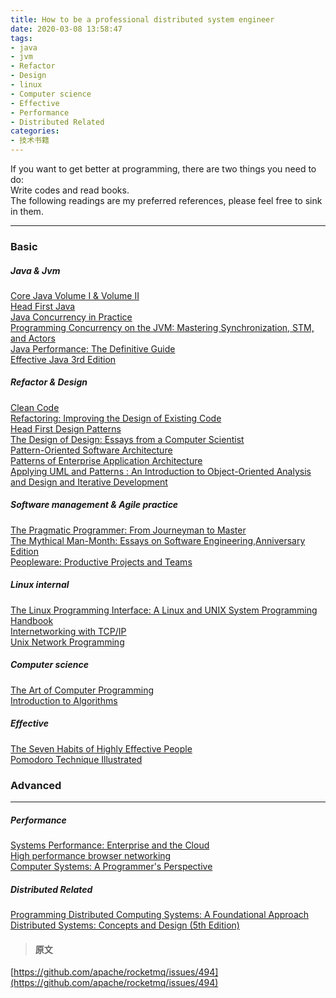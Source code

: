 ```yaml
---
title: How to be a professional distributed system engineer
date: 2020-03-08 13:58:47
tags:
- java
- jvm
- Refactor
- Design
- linux
- Computer science
- Effective
- Performance
- Distributed Related
categories:
- 技术书籍   
---
```

If you want to get better at programming, there are two things you need to do:  
Write codes and read books.  
The following readings are my preferred references, please feel free to sink in them.  

---
### Basic
##### Java & Jvm  
[Core Java Volume I & Volume II](https://www.amazon.com/Core-Java-I--Fundamentals-9th/dp/0137081898/ref=sr_1_15?s=books&ie=UTF8&qid=1474871593&sr=1-15&keywords=thinking+in+java)  
[Head First Java](https://www.amazon.com/Head-First-Java-Kathy-Sierra/dp/0596009208/ref=pd_sim_14_5?ie=UTF8&pd_rd_i=0596009208&pd_rd_r=SPRXGS2PZVAYA6XYPH7D&pd_rd_w=2Hl6x&pd_rd_wg=os22k&psc=1&refRID=SPRXGS2PZVAYA6XYPH7D)  
[Java Concurrency in Practice](https://www.amazon.com/Java-Concurrency-Practice-Brian-Goetz/dp/0321349601/ref=pd_rhf_dp_s_cp_2ie=UTF8&pd_rd_i=0321349601&pd_rd_r=WX4CZQ2FAMC0N206EP3N&pd_rd_w=APm7x&pd_rd_wg=wv2aR&psc=1&refRID=WX4CZQ2FAMC0N206EP3N)  
[Programming Concurrency on the JVM: Mastering Synchronization, STM, and Actors](https://www.amazon.com/Programming-Concurrency-JVM-Mastering-Synchronization/dp/193435676X/ref=sr_1_5?ie=UTF8&qid=1474944772&sr=8-5&keywords=jvm)  
[Java Performance: The Definitive Guide](https://www.amazon.com/Java-Performance-Definitive-Scott-Oaks/dp/1449358454/ref=sr_1_1?ie=UTF8&qid=1474944772&sr=8-1&keywords=jvm)  
[Effective Java 3rd Edition](https://www.amazon.com/Effective-Java-Joshua-Bloch-ebook/dp/B078H61SCH)

<!--
1. java核心技术
2. Head First Java
3. Java并发编程实践
4. Programming Concurrency on the JVM：Mastering Synchronization, STM, and Actors
5. Java性能权威手册
6. Effective Java 3rd Edition
 
-->

##### Refactor & Design
[Clean Code](https://www.amazon.com/Clean-Code-Handbook-Software-Craftsmanship/dp/0132350882/ref=pd_rhf_dp_s_cp_4?ie=UTF8&pd_rd_i=0132350882&pd_rd_r=WX4CZQ2FAMC0N206EP3N&pd_rd_w=APm7x&pd_rd_wg=wv2aR&psc=1&refRID=WX4CZQ2FAMC0N206EP3N)  
[Refactoring: Improving the Design of Existing Code](https://www.amazon.com/Refactoring-Improving-Design-Existing-Code/dp/0201485672/ref=pd_sim_14_7?ie=UTF8&pd_rd_i=0201485672&pd_rd_r=E682SHZVPNGKEEGQZAEN&pd_rd_w=vnwpP&pd_rd_wg=L4EFb&psc=1&refRID=E682SHZVPNGKEEGQZAEN)  
[Head First Design Patterns](https://www.amazon.com/Head-First-Design-Patterns-Freeman/dp/0596007124/ref=pd_rhf_dp_s_cp_1?ie=UTF8&pd_rd_i=0596007124&pd_rd_r=WX4CZQ2FAMC0N206EP3N&pd_rd_w=APm7x&pd_rd_wg=wv2aR&psc=1&refRID=WX4CZQ2FAMC0N206EP3N)  
[The Design of Design: Essays from a Computer Scientist](https://www.amazon.com/Design-Essays-Computer-Scientist/dp/0201362988/ref=sr_1_1?ie=UTF8&qid=1474952279&sr=8-1&keywords=The+Design+of+Design%3A+Essays+from+a+Computer+Scientist)  
[Pattern-Oriented Software Architecture](https://www.amazon.com/s/ref=nb_sb_noss_2?url=search-alias%3Daps&field-keywords=Pattern-Oriented+Software+Architecture)  
[Patterns of Enterprise Application Architecture](https://www.amazon.com/Patterns-Enterprise-Application-Architecture-Martin/dp/0321127420/ref=sr_1_6?ie=UTF8&qid=1474952693&sr=8-6&keywords=Pattern-Oriented+Software+Architecture)  
[Applying UML and Patterns : An Introduction to Object-Oriented Analysis and Design and Iterative Development](https://www.amazon.com/Applying-UML-Patterns-Introduction-Object-Oriented/dp/0131489062/ref=sr_1_1?ie=UTF8&qid=1474952990&sr=8-1&keywords=Applying+UML+and+Patterns)
<!--
1. 
-->
##### Software management & Agile practice
[The Pragmatic Programmer: From Journeyman to Master](https://www.amazon.com/Pragmatic-Programmer-Journeyman-Master/dp/020161622X/ref=pd_sim_14_7?ie=UTF8&pd_rd_i=020161622X&pd_rd_r=SPRXGS2PZVAYA6XYPH7D&pd_rd_w=2Hl6x&pd_rd_wg=os22k&psc=1&refRID=SPRXGS2PZVAYA6XYPH7D)  
[The Mythical Man-Month: Essays on Software Engineering,Anniversary Edition](https://www.amazon.com/Mythical-Man-Month-Software-Engineering-Anniversary/dp/0201835959/ref=sr_1_1?ie=UTF8&qid=1474952367&sr=8-1&keywords=The+Mythical+Man-Month%3A+Essays+on+Software+Engineering%2CAnniversary+Edition)  
[Peopleware: Productive Projects and Teams](https://www.amazon.com/Peopleware-Productive-Projects-Teams-3rd/dp/0321934113/ref=sr_1_1?ie=UTF8&qid=1474952492&sr=8-1&keywords=Peopleware%3A+Productive+Projects+and+Teams)
##### Linux internal
[The Linux Programming Interface: A Linux and UNIX System Programming Handbook](https://www.amazon.com/Linux-Programming-Interface-System-Handbook/dp/1593272200/ref=sr_1_4?s=books&ie=UTF8&qid=1474871802&sr=1-4&keywords=linux&refinements=p_72%3A1250221011)  
[Internetworking with TCP/IP](https://www.amazon.com/Internetworking-TCP-Vol-1-Principles-Architecture/dp/0130183806/ref=pd_sim_14_2?ie=UTF8&pd_rd_i=0130183806&pd_rd_r=R1SH3SQ0SYVFPJQXPNE5&pd_rd_w=5p0ox&pd_rd_wg=knykx&psc=1&refRID=R1SH3SQ0SYVFPJQXPNE5)  
[Unix Network Programming](https://www.amazon.com/Unix-Network-Programming-Sockets-Networking/dp/0131411551/ref=sr_1_1?s=books&ie=UTF8&qid=1474872220&sr=1-1&keywords=Unix+Network+Programming)
##### Computer science
[The Art of Computer Programming](https://www.amazon.com/Art-Computer-Programming-Vol-Fundamental/dp/0201896834/ref=sr_1_2?ie=UTF8&qid=1474952215&sr=8-2&keywords=The+Art+of+Computer+Programming)  
[Introduction to Algorithms](https://www.amazon.com/Introduction-Algorithms-3rd-MIT-Press/dp/0262033844/ref=sr_1_1?ie=UTF8&qid=1475060034&sr=8-1&keywords=algorithm)
##### Effective
[The Seven Habits of Highly Effective People](https://www.amazon.com/Habits-Highly-Effective-People-Powerful/dp/1451639619/ref=sr_1_1?s=books&ie=UTF8&qid=1476079772&sr=1-1&keywords=The+Seven+Habits+of+Highly+Effective+People)  
[Pomodoro Technique Illustrated](https://www.amazon.com/Pomodoro-Technique-Illustrated-Pragmatic-Life/dp/1934356506/ref=sr_1_1?s=books&ie=UTF8&qid=1476080242&sr=1-1&keywords=Pomodoro+Technique+Illustrated)
### Advanced
---
##### Performance
[Systems Performance: Enterprise and the Cloud](https://www.amazon.com/Systems-Performance-Enterprise-Brendan-Gregg/dp/0133390098/ref=sr_1_1?ie=UTF8&qid=1474953097&sr=8-1&keywords=systems+performance)  
[High performance browser networking](https://www.amazon.com/High-Performance-Browser-Networking-performance/dp/1449344763/ref=sr_1_1?ie=UTF8&qid=1474953244&sr=8-1&keywords=High+performance+browser+networking)  
[Computer Systems: A Programmer's Perspective](https://www.amazon.com/Computer-Systems-Programmers-Perspective-3rd/dp/013409266X/ref=sr_1_1?ie=UTF8&qid=1474953535&sr=8-1&keywords=Computer+Systems%3A+A+Programmer%27s+Perspective)
##### Distributed Related
[Programming Distributed Computing Systems: A Foundational Approach](https://www.amazon.com/Programming-Distributed-Computing-Systems-Foundational/dp/0262018985/ref=sr_1_7?s=books&ie=UTF8&qid=1539845327&sr=1-7&keywords=distributed+system)  
[Distributed Systems: Concepts and Design (5th Edition)](https://www.amazon.com/Distributed-Systems-Concepts-Design-5th/dp/0132143011/ref=sr_1_6?s=books&ie=UTF8&qid=1539845327&sr=1-6&keywords=distributed+system)


> #### 原文

[https://github.com/apache/rocketmq/issues/494](https://github.com/apache/rocketmq/issues/494)
